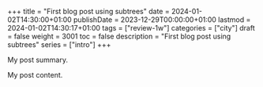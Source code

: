 +++
title = "First blog post using subtrees"
date = 2024-01-02T14:30:00+01:00
publishDate = 2023-12-29T00:00:00+01:00
lastmod = 2024-01-02T14:30:17+01:00
tags = ["review-1w"]
categories = ["city"]
draft = false
weight = 3001
toc = false
description = "First blog post using subtrees"
series = ["intro"]
+++

My post summary.

<!--more-->

My post content.
